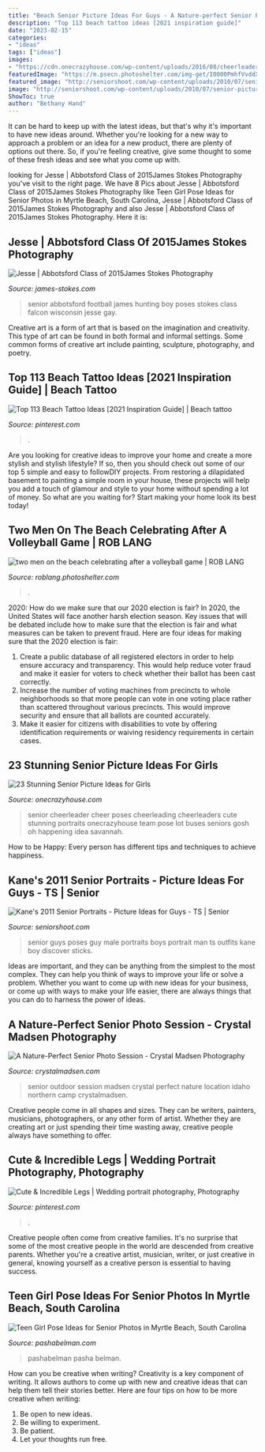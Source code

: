 ```yaml
---
title: "Beach Senior Picture Ideas For Guys - A Nature-perfect Senior Photo Session"
description: "Top 113 beach tattoo ideas [2021 inspiration guide]"
date: "2023-02-15"
categories:
- "ideas"
tags: ["ideas"]
images:
- "https://cdn.onecrazyhouse.com/wp-content/uploads/2016/08/cheerleader-picture.jpg"
featuredImage: "https://m.psecn.photoshelter.com/img-get/I0000PmhfVvddXLY/s/1200/I0000PmhfVvddXLY.jpg"
featured_image: "http://seniorshoot.com/wp-content/uploads/2010/07/senior-picture-ideas-guys-012-Side-12.jpg"
image: "http://seniorshoot.com/wp-content/uploads/2010/07/senior-picture-ideas-guys-012-Side-12.jpg"
ShowToc: true
author: "Bethany Hand"
---
```



It can be hard to keep up with the latest ideas, but that's why it's important to have new ideas around. Whether you're looking for a new way to approach a problem or an idea for a new product, there are plenty of options out there. So, if you're feeling creative, give some thought to some of these fresh ideas and see what you come up with.

	

		
looking for Jesse | Abbotsford Class of 2015James Stokes Photography you've visit to the right page. We have 8 Pics about Jesse | Abbotsford Class of 2015James Stokes Photography like Teen Girl Pose Ideas for Senior Photos in Myrtle Beach, South Carolina, Jesse | Abbotsford Class of 2015James Stokes Photography and also Jesse | Abbotsford Class of 2015James Stokes Photography. Here it is:
		
    
## Jesse | Abbotsford Class Of 2015James Stokes Photography

<img loading=lazy src="http://www.james-stokes.com/wp-content/uploads/2014/10/abbotsford-high-school-senior-falcon-football-hunting-senior-photos-34-338x507.jpg" onerror="this.onerror=null;this.src='https://tse1.mm.bing.net/th?id=OIP.QkWrO9Qc3W6WD-zhMZaItgAAAA&amp;pid=15.1';" alt="Jesse | Abbotsford Class of 2015James Stokes Photography">

_Source: james-stokes.com_

>senior abbotsford football james hunting boy poses stokes class falcon wisconsin jesse gay. 

	

Creative art is a form of art that is based on the imagination and creativity. This type of art can be found in both formal and informal settings. Some common forms of creative art include painting, sculpture, photography, and poetry.

    
## Top 113 Beach Tattoo Ideas [2021 Inspiration Guide] | Beach Tattoo

<img loading=lazy src="https://i.pinimg.com/736x/0c/83/29/0c8329bd7281b21b5011ba2c3fdedd82.jpg" onerror="this.onerror=null;this.src='https://tse3.mm.bing.net/th?id=OIP.pTCyfWBVp-IHBRBsbHRXugAAAA&amp;pid=15.1';" alt="Top 113 Beach Tattoo Ideas [2021 Inspiration Guide] | Beach tattoo">

_Source: pinterest.com_

>. 

	

Are you looking for creative ideas to improve your home and create a more stylish and stylish lifestyle? If so, then you should check out some of our top 5 simple and easy to followDIY projects. From restoring a dilapidated basement to painting a simple room in your house, these projects will help you add a touch of glamour and style to your home without spending a lot of money. So what are you waiting for? Start making your home look its best today!

    
## Two Men On The Beach Celebrating After A Volleyball Game | ROB LANG

<img loading=lazy src="https://m.psecn.photoshelter.com/img-get/I0000PmhfVvddXLY/s/1200/I0000PmhfVvddXLY.jpg" onerror="this.onerror=null;this.src='https://tse4.mm.bing.net/th?id=OIP.ZGgypQ0yR-GoyF3cleEUAgHaK-&amp;pid=15.1';" alt="two men on the beach celebrating after a volleyball game | ROB LANG">

_Source: roblang.photoshelter.com_

>. 

	

2020: How do we make sure that our 2020 election is fair?
In 2020, the United States will face another harsh election season. Key issues that will be debated include how to make sure that the election is fair and what measures can be taken to prevent fraud. Here are four ideas for making sure that the 2020 election is fair: 
1. Create a public database of all registered electors in order to help ensure accuracy and transparency. This would help reduce voter fraud and make it easier for voters to check whether their ballot has been cast correctly. 
2. Increase the number of voting machines from precincts to whole neighborhoods so that more people can vote in one voting place rather than scattered throughout various precincts. This would improve security and ensure that all ballots are counted accurately. 
3. Make it easier for citizens with disabilities to vote by offering identification requirements or waiving residency requirements in certain cases.

    
## 23 Stunning Senior Picture Ideas For Girls

<img loading=lazy src="https://cdn.onecrazyhouse.com/wp-content/uploads/2016/08/cheerleader-picture.jpg" onerror="this.onerror=null;this.src='https://tse2.mm.bing.net/th?id=OIP.1z1uG-Hh370Qrnw2DCwNLAHaLH&amp;pid=15.1';" alt="23 Stunning Senior Picture Ideas for Girls">

_Source: onecrazyhouse.com_

>senior cheerleader cheer poses cheerleading cheerleaders cute stunning portraits onecrazyhouse team pose lot buses seniors gosh oh happening idea savannah. 

	

How to be Happy: Every person has different tips and techniques to achieve happiness.
 

    
## Kane&#039;s 2011 Senior Portraits - Picture Ideas For Guys - TS | Senior

<img loading=lazy src="http://seniorshoot.com/wp-content/uploads/2010/07/senior-picture-ideas-guys-012-Side-12.jpg" onerror="this.onerror=null;this.src='https://tse1.mm.bing.net/th?id=OIP.QemY9gIaUqXlwlgw9JdzXgHaFp&amp;pid=15.1';" alt="Kane&#039;s 2011 Senior Portraits - Picture Ideas for Guys - TS | Senior">

_Source: seniorshoot.com_

>senior guys poses guy male portraits boys portrait man ts outfits kane boy discover sticks. 

	

Ideas are important, and they can be anything from the simplest to the most complex. They can help you think of ways to improve your life or solve a problem. Whether you want to come up with new ideas for your business, or come up with ways to make your life easier, there are always things that you can do to harness the power of ideas.

    
## A Nature-Perfect Senior Photo Session - Crystal Madsen Photography

<img loading=lazy src="http://www.crystalmadsen.com/wp-content/uploads/2012/11/Outdoor-Senior-Pic-Ideas_008-682x1024.jpg" onerror="this.onerror=null;this.src='https://tse3.mm.bing.net/th?id=OIP.sAK80DKeeJVsOPOmvz70LwHaLH&amp;pid=15.1';" alt="A Nature-Perfect Senior Photo Session - Crystal Madsen Photography">

_Source: crystalmadsen.com_

>senior outdoor session madsen crystal perfect nature location idaho northern camp crystalmadsen. 

	

Creative people come in all shapes and sizes. They can be writers, painters, musicians, photographers, or any other form of artist. Whether they are creating art or just spending their time wasting away, creative people always have something to offer.

    
## Cute &amp; Incredible Legs | Wedding Portrait Photography, Photography

<img loading=lazy src="https://i.pinimg.com/736x/33/17/17/3317178dd79bec25241d368d7d39233a--high-school-seniors-senior-pics.jpg" onerror="this.onerror=null;this.src='https://tse4.mm.bing.net/th?id=OIP.kgARLiPTaTpaCOGF0uw4ogAAAA&amp;pid=15.1';" alt="Cute &amp; Incredible Legs | Wedding portrait photography, Photography">

_Source: pinterest.com_

>. 

	

Creative people often come from creative families. It's no surprise that some of the most creative people in the world are descended from creative parents. Whether you're a creative artist, musician, writer, or just creative in general, knowing yourself as a creative person is essential to having success.

    
## Teen Girl Pose Ideas For Senior Photos In Myrtle Beach, South Carolina

<img loading=lazy src="https://pashabelman.com/wp-content/uploads/2020/01/23-26322-post/Teen-Girl-Pose-Ideas-for-Senior-Photos-in-Myrtle-Beach-by-Top-High-School-Senor-Photographer-Pasha-Belman-14-768x1024.jpg" onerror="this.onerror=null;this.src='https://tse3.mm.bing.net/th?id=OIP.lXPaSJNrzCt_gMDfaj8EkQHaJ4&amp;pid=15.1';" alt="Teen Girl Pose Ideas for Senior Photos in Myrtle Beach, South Carolina">

_Source: pashabelman.com_

>pashabelman pasha belman. 

	

How can you be creative when writing?
Creativity is a key component of writing. It allows authors to come up with new and creative ideas that can help them tell their stories better. Here are four tips on how to be more creative when writing:
1. Be open to new ideas.
2. Be willing to experiment.
3. Be patient.
4. Let your thoughts run free.

